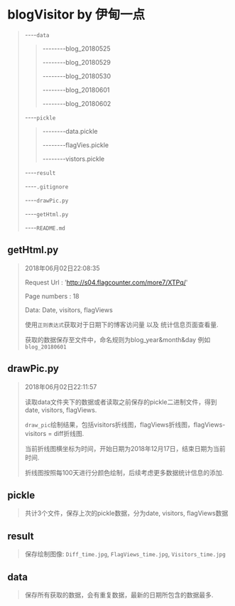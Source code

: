 # blogVisitor by 伊甸一点


>----`data`
>
>> --------blog_20180525
>>
>> --------blog_20180529
>>
>> --------blog_20180530
>>
>> --------blog_20180601
>>
>> --------blog_20180602
>
>----`pickle`
>> --------data.pickle
>>
>> --------flagVies.pickle
>>
>> --------vistors.pickle
>
>----`result`
>
>----`.gitignore`
>
>----`drawPic.py`
>
>----`getHtml.py`
>
>----`README.md`




## getHtml.py

> 2018年06月02日22:08:35
>
> Request Url : 'http://s04.flagcounter.com/more7/XTPq/'
>
> Page numbers : 18
>
> Data: Date, visitors, flagViews
>
> 使用`正则表达式`获取对于日期下的博客访问量 以及 统计信息页面查看量.
>
> 获取的数据保存至文件中，命名规则为blog_year&month&day 例如 `blog_20180601`
>

## drawPic.py

> 2018年06月02日22:11:57
>
> 读取data文件夹下的数据或者读取之前保存的pickle二进制文件，得到date, visitors, flagViews.
>
> `draw_pic`绘制结果，包括visitors折线图，flagViews折线图，flagViews-visitors = diff折线图.
>
> 当前折线图横坐标为时间，开始日期为2018年12月17日，结束日期为当前时间.
>
> 折线图按照每100天进行分颜色绘制，后续考虑更多数据统计信息的添加.

## pickle

> 共计3个文件，保存上次的pickle数据，分为date, visitors, flagViews数据

## result 

> 保存绘制图像: `Diff_time.jpg`, `FlagViews_time.jpg`, `Visitors_time.jpg`

## data

> 保存所有获取的数据，会有重复数据，最新的日期所包含的数据最多.



